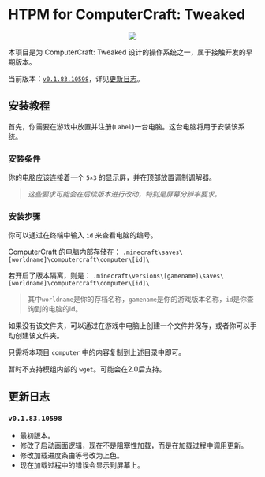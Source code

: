 # HTPM for ComputerCraft: Tweaked
 <p align="center"><a><img src="https://tweaked.cc/pack.png" /></a></p>
 
本项目是为 ComputerCraft: Tweaked 设计的操作系统之一，属于接触开发的早期版本。

当前版本：[`v0.1.83.10598`](#v018310598)，详见[更新日志](#更新日志)。
 

## 安装教程
 首先，你需要在游戏中放置并注册(`Label`)一台电脑。这台电脑将用于安装该系统。
 
 ### 安装条件
  你的电脑应该连接着一个 `5×3` 的显示屏，并在顶部放置调制调解器。
  > _这些要求可能会在后续版本进行改动，特别是屏幕分辨率要求。_
  
 ### 安装步骤
 
 你可以通过在终端中输入 `id` 来查看电脑的编号。
 
 ComputerCraft 的电脑内部存储在：
 `.minecraft\saves\[worldname]\computercraft\computer\[id]\`
 
 若开启了版本隔离，则是：
 `.minecraft\versions\[gamename]\saves\[worldname]\computercraft\computer\[id]\`
 
 > 其中`worldname`是你的存档名称，`gamename`是你的游戏版本名称，`id`是你查询到的电脑的id。
 
 如果没有该文件夹，可以通过在游戏中电脑上创建一个文件并保存，或者你可以手动创建该文件夹。

 只需将本项目 `computer` 中的内容复制到上述目录中即可。

 暂时不支持模组内部的 `wget`。可能会在2.0后支持。
 
## 更新日志
 ### `v0.1.83.10598`
 - 最初版本。
 - 修改了启动画面逻辑，现在不是阻塞性加载，而是在加载过程中调用更新。
 - 修改加载进度条由等号改为上色。
 - 现在加载过程中的错误会显示到屏幕上。
 
